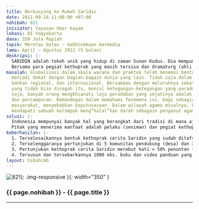 ```yaml
---
title: Berkunjung ke Rumah Saridin
date: 2011-09-16 11:08:00 +07:00
nohibah: 821
inisiator: Yayasan Umar Kayam
lokasi: DI Yogyakarta
dana: 350 Juta Rupiah
topik: Meretas batas – kebhinekaan bermedia
lama: April – Agustus 2012 (5 bulan)
deskripsi: |-
  SARIDIN adalah tokoh unik yang hidup di zaman Sunan Kudus. Dia mempunyai pemahaman agama yang luwes, reflektif, filosofis, dan sekaligus nakal. Saridin merupakan cerita komedi rakyat yang telah  mengakar, khususnnya di daerah Pesisir Utara Jawa. Dahulu, cerita Saridin populer dalam tobong-tobong kethoprak karena sebagian terbesarnya jenaka atawa bernuansa lawak. Cerita ini tenggelam bebarengan dengan meredupnya tobong kethoprak karena tidak mampu bersaing dengan mode kemajuan media: biaya tanggapan tinggi, duarasi terlalu lama, dll.
  Bersama para pegiat kethoprak yang masih tersisa dan dramaturg (ahli seni pertunjukan modern), akan dilakukan tafsir ulang cerita Saridin, terutama dalam pengemasan yang disesuaikan dengan semangat zaman, semisal: durasi lebih pendek (1 jam), dalam skala sederhana, bisa dimainkan oleh 7-10 personil (bisa mengadopsi model produksi Kethoprak Ringkas atau Kethoprak Pendhapan). Hasil tafsir ulang cerita Saridin akan dipentaskan di komunitas-komunitas pendukungnya (desa dan kampung) dan institusi pendidikan (sekolah/ pesantren) di Jawa Tengah dan DIY sebagai media kampanye ide-ide pluralisme dan kebinekaan dalam berkeyakinan serta beragama. Seluruh proses akan disusun ulang dalam bentuk video dan buku petunjuk. Diharapkan, paket buku dan video ini bisa membantu media-media/ seni-seni tradisi merevitalisasi dirinya, sehingga dapat digunakan sebagai media menyampaikan pesan pemahaman hidup beragama yang bijak. Kritik estetika seharusnya merupakan kritik sosial.
masalah: Globalisasi dalam skala wacana dan praktek telah menemui bentuknya. Kita
  menjadi dekat dengan bagian-bagain dunia yang lain. Tidak saja dalam skala nasional,
  bahkan regional, dan internasional. Bersamaan dengan meluruhnya sekat-sekat perbedaan
  yang tidak bisa dicegah itu, muncul ketegangan-ketegangan yang paradoksal. Tiba-tiba
  saja, banyak orang mengkhianati laju peradaban yang sejatinya adalah perjumpaan
  dan percampuran. Kemandegan dalam memahami fenomena ini, bagi sebagian terbesar
  masyarakat, menyebabkan keputusasaan. Dalam wilayah agama misalnya, kita mulai sering
  mendapati sebuah kelompok meng”halal”kan darah sebagain penganut agama lain.
solusi: |-
  Indonesia mempunyai banyak hal yang berangkat dari tradisi di mana ajaran agama justru sangat luwes, toleran, dan bersifat kontekstual. Tradisi keberagamaan seperti ini merupakan modal sosial (social capital) yang mendukung instalasi demokrasi di Indonesia. Penting kiranya ada sebuah praktek untuk, tidak hanya saling mengenal, namun juga memahami “yang lain”. Teater tradisional, dalam hal ini kethoprak, merupakan media mengenal, memahami, mengapresiasi, mengkomunikasikan, bahkan menafsir ulang keberagaman yang ada di sekitar kita dengan cerdas dan beradab. Berangkat dari sini, Yayasan Umar Kayam berencana mewacanakan ulang sejarah pergulatan Saridin dalam bentuk teater tradisional: Kethoprak.
  Pihak yang menerima manfaat adalah pelaku (seniman) dan pegiat kethoprak dimana cerita Saridin masih dimainkan (DIY dan Jateng). Para pegiat revitalisasi seni tradisi sebagai media penyampai ide, terutama permasalahan kebinekaan dalam berkeyakinan dan beragama. 5 komunitas pendukung (desa) dan 3 institusi pendidikan (sekolah/ pesantren (DIY dan JATENG). Para pegiat (perorangan, lembaga, dan komunitas) kebebasan berkeyakinan dan beragama.
keberhasilan: |-
  1. Terselesaikannya bentuk kethoprak cerita Saridin yang sudah ditafsir ulang (mudah dimainkan, pemain 7-10 orang, berdurasi < 1 jam, serta menyesuaikan dengan selera kontemporer).
  2. Terselenggaranya pertunjukan di 5 komunitas pendukung (desa) dan 3 institusi pendidikan (sekolah/ pesantren).
  3. Pertunjukan kethoprak cerita Saridin merebut hati > 50% penonton (melalui survei penonton).
  4. Tersusun dan tersebarkannya 1000 eks. buku dan video panduan yang mudah dioperasikan/ diblikasi oleh pegiat-pegiat revitalisasi seni tradisi.
layout: hibahcmb
---
```


![821](/static/img/hibahcmb/821.png){: .img-responsive }{: width="350" }

### {{ page.nohibah }} - {{ page.title }}

---
